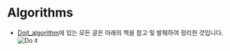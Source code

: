 # Algorithms  
  
  - [Doit_algorithm](https://github.com/musicjae/Algorithms/tree/master/Doit_algorithm)에 있는 모든 글은 아래의 책을 참고 및 발췌하여 정리한 것입니다.  
  ![Do it]('.../img/doit.png')
